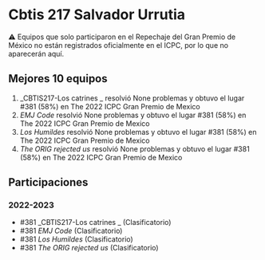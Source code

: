 # Cbtis 217 Salvador Urrutia

:warning: Equipos que solo participaron en el Repechaje del Gran Premio de México no están registrados oficialmente en el ICPC, por lo que no aparecerán aquí.

## Mejores 10 equipos

1. _CBTIS217-Los catrines _ resolvió None problemas y obtuvo el lugar #381 (58%) en The 2022 ICPC Gran Premio de Mexico
1. _EMJ Code_ resolvió None problemas y obtuvo el lugar #381 (58%) en The 2022 ICPC Gran Premio de Mexico
1. _Los Humildes_ resolvió None problemas y obtuvo el lugar #381 (58%) en The 2022 ICPC Gran Premio de Mexico
1. _The ORIG rejected us_ resolvió None problemas y obtuvo el lugar #381 (58%) en The 2022 ICPC Gran Premio de Mexico

## Participaciones

### 2022-2023

- #381 _CBTIS217-Los catrines _ (Clasificatorio)
- #381 _EMJ Code_ (Clasificatorio)
- #381 _Los Humildes_ (Clasificatorio)
- #381 _The ORIG rejected us_ (Clasificatorio)



